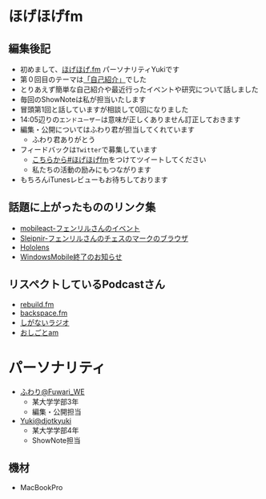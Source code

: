 # ほげほげfm
## 編集後記
- 初めまして、[ほげほげ.fm](https://itunes.apple.com/jp/podcast/%E3%81%BB%E3%81%92%E3%81%BB%E3%81%92-fm/id1444410120?mt=2) パーソナリティYukiです
- 第０回目のテーマは[「自己紹介」](https://www.kappa.info-engineer.jp/2018/11/23/ep0-%E8%87%AA%E5%B7%B1%E7%B4%B9%E4%BB%8B/)でした
- とりあえず簡単な自己紹介や最近行ったイベントや研究について話しました
- 毎回のShowNoteは私が担当いたします
- 冒頭第1回と話していますが相談して0回になりました
- 14:05辺りの`エンドユーザー`は意味が正しくありません訂正しておきます
- 編集・公開についてはふわり君が担当してくれています
    - ふわり君ありがとう
- フィードバックは`Twitter`で募集しています
    - [こちらから#ほげほげfm](https://twitter.com/search?f=tweets&q=%23%E3%81%BB%E3%81%92%E3%81%BB%E3%81%92fm&src=typd)をつけてツイートしてください
    - 私たちの活動の励みにもつながります
- もちろんiTunesレビューもお待ちしております

## 話題に上がったもののリンク集
- [mobileact-フェンリルさんのイベント](https://mobileact.connpass.com/)
- [Sleipnir-フェンリルさんのチェスのマークのブラウザ](https://www.fenrir-inc.com/jp/sleipnir/)
- [Hololens](https://www.microsoft.com/ja-jp/hololens/buy)
- [WindowsMobile終了のお知らせ](https://cloud.watch.impress.co.jp/docs/column/infostand/1086190.html)

## リスペクトしているPodcastさん
- [rebuild.fm](https://rebuild.fm)
- [backspace.fm](http://backspace.fm/)
- [しがないラジオ](https://shiganai.org/)
- [おしごとam](https://www.oshigotoam.com/)

# パーソナリティ
- [ふわり@Fuwari_WE](https://twitter.com/Fuwari_WE)
    - 某大学学部3年
    - 編集・公開担当
- [Yuki@djotkyuki](https://twitter.com/djotkyuki)
    - 某大学学部4年
    - ShowNote担当

## 機材  
- MacBookPro